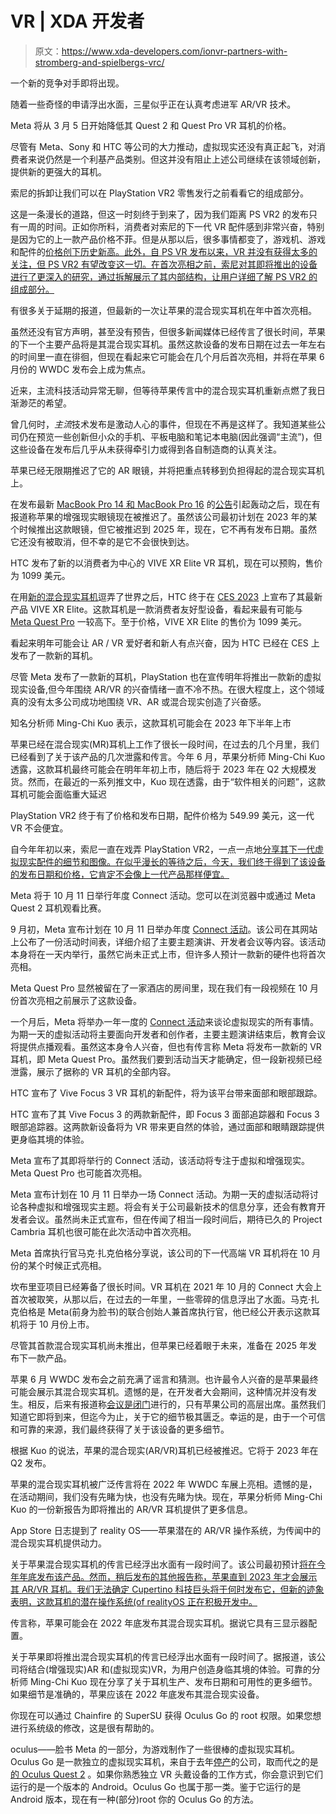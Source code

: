 # VR | XDA 开发者

> 原文：<https://www.xda-developers.com/ionvr-partners-with-stromberg-and-spielbergs-vrc/>

[](/samsung-glasses-ring-trademark/)

一个新的竞争对手即将出现。

随着一些奇怪的申请浮出水面，三星似乎正在认真考虑进军 AR/VR 技术。

[](/meta-quest-2-quest-pro-price-drop/)

Meta 将从 3 月 5 日开始降低其 Quest 2 和 Quest Pro VR 耳机的价格。

尽管有 Meta、Sony 和 HTC 等公司的大力推动，虚拟现实还没有真正起飞，对消费者来说仍然是一个利基产品类别。但这并没有阻止上述公司继续在该领域创新，提供新的更强大的耳机。

[](/playstation-vr2-teardown/)

索尼的拆卸让我们可以在 PlayStation VR2 零售发行之前看看它的组成部分。

这是一条漫长的道路，但这一时刻终于到来了，因为我们距离 PS VR2 的发布只有一周的时间。正如你所料，消费者对索尼的下一代 VR 配件感到非常兴奋，特别是因为它的上一款产品价格不菲。但是从那以后，很多事情都变了，游戏机、游戏和配件的[价格创下历史新高。此外，自 PS VR 发布以来，VR 并没有获得太多的关注，但 PS VR2 有望改变这一切。在首次亮相之前，索尼对其即将推出的设备进行了更深入的研究，通过拆解展示了其内部结构，让用户详细了解 PS VR2 的组成部分。](https://www.xda-developers.com/sony-is-raising-the-price-of-the-playstation-5/)

[](/apple-mixed-reality-headset-release-june/)

有很多关于延期的报道，但最新的一次让苹果的混合现实耳机在年中首次亮相。

虽然还没有官方声明，甚至没有预告，但很多新闻媒体已经传言了很长时间，苹果的下一个主要产品将是其混合现实耳机。虽然这款设备的发布日期在过去一年左右的时间里一直在徘徊，但现在看起来它可能会在几个月后首次亮相，并将在苹果 6 月份的 WWDC 发布会上成为焦点。

[](/anticipating-apple-mixed-reality/)

近来，主流科技活动异常无聊，但等待苹果传言中的混合现实耳机重新点燃了我日渐渺茫的希望。

曾几何时，*主流*技术发布是激动人心的事件，但现在不再是这样了。我知道某些公司仍在预览一些创新但小众的手机、平板电脑和笔记本电脑(因此强调“主流”)，但这些设备在发布后几乎从未获得牵引力或得到各自制造商的认真关注。

[](/apple-ar-glasses-postponed/)

苹果已经无限期推迟了它的 AR 眼镜，并将把重点转移到负担得起的混合现实耳机上。

在发布最新 [MacBook Pro 14 和 MacBook Pro 16](https://www.xda-developers.com/macbook-pro-2023/) 的[公告](https://www.xda-developers.com/macbook-pro-2023-launch/)引起轰动之后，现在有报道称苹果的增强现实眼镜现在被推迟了。虽然该公司最初计划在 2023 年的某个时候推出这款眼镜，但它被推迟到 2025 年，现在，它不再有发布日期。虽然它还没有被取消，但不幸的是它不会很快到达。

[](/htc-vive-xr-elite-vr-headset-release/)

HTC 发布了新的以消费者为中心的 VIVE XR Elite VR 耳机，现在可以预购，售价为 1099 美元。

在用[新的混合现实耳机](https://www.xda-developers.com/htc-teases-new-vr-headset-ahead-of-ces/)逗弄了世界之后，HTC 终于在 [CES 2023](https://www.xda-developers.com/ces-2023/) 上宣布了其最新产品 VIVE XR Elite。这款耳机是一款消费者友好型设备，看起来最有可能与 [Meta Quest Pro](https://www.xda-developers.com/meta-quest-pro-launch/) 一较高下。至于价格，VIVE XR Elite 的售价为 1099 美元。

[](/htc-teases-new-vr-headset-ahead-of-ces/)

看起来明年可能会让 AR / VR 爱好者和新人有点兴奋，因为 HTC 已经在 CES 上发布了一款新的耳机。

尽管 Meta 发布了一款新的耳机，PlayStation 也在宣传明年将推出一款新的虚拟现实设备,但今年围绕 AR/VR 的兴奋情绪一直不冷不热。在很大程度上，这个领域真的没有太多公司成功地围绕 VR、AR 或混合现实创造了兴奋感。

[](/apple-mixed-reality-headset-shipment-delays-leak/)

知名分析师 Ming-Chi Kuo 表示，这款耳机可能会在 2023 年下半年上市

苹果已经在混合现实(MR)耳机上工作了很长一段时间，在过去的几个月里，我们已经看到了关于该产品的几次泄露和传言。今年 6 月，苹果分析师 Ming-Chi Kuo 透露，这款耳机最终可能会在明年年初上市，随后将于 2023 年在 Q2 大规模发货。然而，在最近的一系列推文中，Kuo 现在透露，由于“软件相关的问题”，这款耳机可能会面临重大延迟

[](/playstation-vr2-february-54999/)

PlayStation VR2 终于有了价格和发布日期，配件价格为 549.99 美元，这一代 VR 不会便宜。

自今年年初以来，索尼一直在戏弄 PlayStation VR2，一点一点地[分享其下一代虚拟现实配件的细节和图像。在似乎漫长的等待之后，今天，我们终于得到了该设备的发布日期和价格，它肯定不会像上一代产品那样便宜。](https://www.xda-developers.com/sony-next-vr-headset-psvr-2/)

[](/watch-the-meta-connect-2022-event/)

Meta 将于 10 月 11 日举行年度 Connect 活动。您可以在浏览器中或通过 Meta Quest 2 耳机观看比赛。

9 月初，Meta 宣布计划在 10 月 11 日举办年度 [Connect 活动](https://www.xda-developers.com/meta-announces-connect-event-for-october-11/)。该公司在其网站上公布了一份活动时间表，详细介绍了主要主题演讲、开发者会议等内容。该活动本身将在一天内举行，虽然它尚未正式上市，但许多人预计一款新的硬件也将首次亮相。

[](/meta-quest-pro-gets-leaked-in-new-video/)

Meta Quest Pro 显然被留在了一家酒店的房间里，现在我们有一段视频在 10 月份首次亮相之前展示了这款设备。

一个月后，Meta 将举办一年一度的 [Connect 活动](https://www.xda-developers.com/meta-announces-connect-event-for-october-11/)来谈论虚拟现实的所有事情。为期一天的虚拟活动将主要面向开发者和创作者，主要主题演讲结束后，教育会议将提供点播观看。虽然这本身令人兴奋，但也有传言称 Meta 将发布一款新的 VR 耳机，即 Meta Quest Pro。虽然我们要到活动当天才能确定，但一段新视频已经泄露，展示了据称的 VR 耳机的全部内容。

[](/htc-announces-focus-3-facial-tracker-and-focus-3-eye-tracker/)

HTC 宣布了 Vive Focus 3 VR 耳机的新配件，将为该平台带来面部和眼部跟踪。

HTC 宣布了其 Vive Focus 3 的两款新配件，即 Focus 3 面部追踪器和 Focus 3 眼部追踪器。这两款新设备将为 VR 带来更自然的体验，通过面部和眼睛跟踪提供更身临其境的体验。

[](/meta-announces-connect-event-for-october-11/)

Meta 宣布了其即将举行的 Connect 活动，该活动将专注于虚拟和增强现实。Meta Quest Pro 也可能首次亮相。

Meta 宣布计划在 10 月 11 日举办一场 Connect 活动。为期一天的虚拟活动将讨论各种虚拟和增强现实主题。将会有关于公司最新技术的信息分享，还会有教育开发者会议。虽然尚未正式宣布，但在传闻了相当一段时间后，期待已久的 Project Cambria 耳机也很可能在此次活动中首次亮相。

[](/metas-high-end-vr-headset-will-launch-in-october/)

Meta 首席执行官马克·扎克伯格分享说，该公司的下一代高端 VR 耳机将在 10 月份的某个时候正式亮相。

坎布里亚项目已经筹备了很长时间。VR 耳机在 2021 年 10 月的 Connect 大会上首次被取笑，从那以后，在过去的一年里，一些零碎的信息浮出了水面。马克·扎克伯格是 Meta(前身为脸书)的联合创始人兼首席执行官，他已经公开表示这款耳机将于 10 月份上市。

[](/apple-second-generation-mixed-reality-headset-could-come-at-all-price-points/)

尽管其首款混合现实耳机尚未推出，但苹果已经着眼于未来，准备在 2025 年发布下一款产品。

苹果 6 月 WWDC 发布会之前充满了谣言和猜测。也许最令人兴奋的是苹果最终可能会展示其混合现实耳机。遗憾的是，在开发者大会期间，这种情况并没有发生。相反，后来有报道称[会议是闭门](https://www.xda-developers.com/apple-mixed-reality-headset/)进行的，只有苹果公司的高层出席。虽然我们知道它即将到来，但迄今为止，关于它的细节极其匮乏。幸运的是，由于一个可信和可靠的来源，我们最终获得了关于该设备的更多细节。

[](/apple-mixed-reality-headset-leak-q2-2023/)

根据 Kuo 的说法，苹果的混合现实(AR/VR)耳机已经被推迟。它将于 2023 年在 Q2 发布。

苹果的混合现实耳机被广泛传言将在 2022 年 WWDC 车展上亮相。遗憾的是，在活动期间，我们没有先睹为快，也没有先睹为快。现在，苹果分析师 Ming-Chi Kuo 的一份新报告为即将推出的 AR/VR 耳机提供了更多信息。

[](/app-store-logs-reference-realityos/)

App Store 日志提到了 reality OS——苹果潜在的 AR/VR 操作系统，为传闻中的混合现实耳机提供动力。

关于苹果混合现实耳机的传言已经浮出水面有一段时间了。该公司最初预计[将在今年年底发布该产品。然而，稍后发布的其他报告称，苹果直到 2023 年才会展示其 AR/VR 耳机。我们无法确定 Cupertino 科技巨头将于何时发布它，但新的迹象表明，这款耳机的潜在操作系统(of realityOS 正在积极开发中。](https://www.xda-developers.com/apple-reportedly-launch-mixed-reality-headset-end-of-year/)

[](/apple-reportedly-launch-mixed-reality-headset-end-of-year/)

传言称，苹果可能会在 2022 年底发布其混合现实耳机。据说它具有三显示器配置。

关于苹果即将推出混合现实耳机的传言已经浮出水面有一段时间了。据报道，该公司将结合(增强现实)AR 和(虚拟现实)VR，为用户创造身临其境的体验。可靠的分析师 Ming-Chi Kuo 现在分享了关于耳机生产、发布日期和可用性的更多细节。如果细节是准确的，苹果应该在 2022 年底发布其混合现实设备。

[](/oculus-go-partial-root/)

你现在可以通过 Chainfire 的 SuperSU 获得 Oculus Go 的 root 权限。如果您想进行系统级的修改，这是很有帮助的。

oculus——脸书 Meta 的一部分，为游戏制作了一些很棒的虚拟现实耳机。Oculus Go 是一款独立的虚拟现实耳机，来自于去年[停产](https://www.xda-developers.com/facebook-discontinues-affordable-oculus-go-vr-headset/)的公司，取而代之的是[的 Oculus Quest 2](https://www.xda-developers.com/oculus-quest-2-best-tech-purchase-of-the-year/) 。如果你熟悉独立 VR 头戴设备的工作方式，你会意识到它们运行的是一个版本的 Android。Oculus Go 也属于那一类。鉴于它运行的是 Android 版本，现在有一种(部分)root 你的 Oculus Go 的方法。